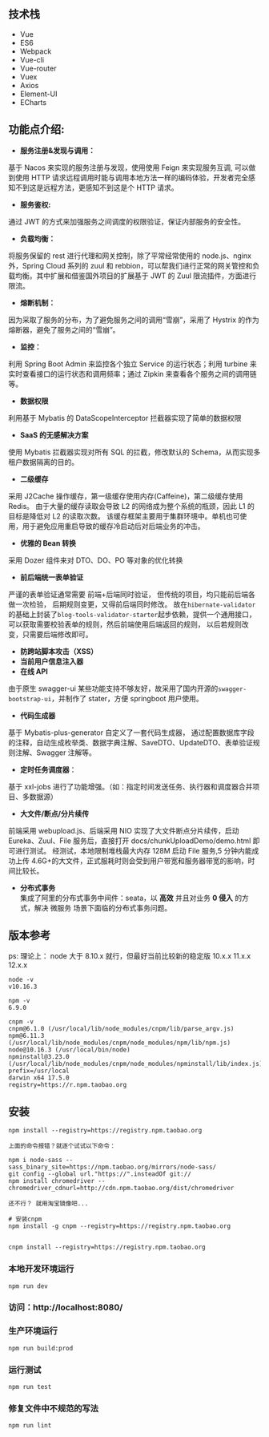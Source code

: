 ## 技术栈

- Vue
- ES6
- Webpack
- Vue-cli
- Vue-router
- Vuex
- Axios
- Element-UI
- ECharts

## 功能点介绍:

- **服务注册&发现与调用：**

基于 Nacos 来实现的服务注册与发现，使用使用 Feign 来实现服务互调, 可以做到使用 HTTP 请求远程调用时能与调用本地方法一样的编码体验，开发者完全感知不到这是远程方法，更感知不到这是个 HTTP 请求。

- **服务鉴权:**

通过 JWT 的方式来加强服务之间调度的权限验证，保证内部服务的安全性。

- **负载均衡：**

将服务保留的 rest 进行代理和网关控制，除了平常经常使用的 node.js、nginx 外，Spring Cloud 系列的 zuul 和 rebbion，可以帮我们进行正常的网关管控和负载均衡。其中扩展和借鉴国外项目的扩展基于 JWT 的 Zuul 限流插件，方面进行限流。

- **熔断机制：**

因为采取了服务的分布，为了避免服务之间的调用“雪崩”，采用了 Hystrix 的作为熔断器，避免了服务之间的“雪崩”。

- **监控：**

利用 Spring Boot Admin 来监控各个独立 Service 的运行状态；利用 turbine 来实时查看接口的运行状态和调用频率；通过 Zipkin 来查看各个服务之间的调用链等。

- **数据权限**

利用基于 Mybatis 的 DataScopeInterceptor 拦截器实现了简单的数据权限

- **SaaS 的无感解决方案**

使用 Mybatis 拦截器实现对所有 SQL 的拦截，修改默认的 Schema，从而实现多租户数据隔离的目的。

- **二级缓存**

采用 J2Cache 操作缓存，第一级缓存使用内存(Caffeine)，第二级缓存使用 Redis。 由于大量的缓存读取会导致 L2 的网络成为整个系统的瓶颈，因此 L1 的目标是降低对 L2 的读取次数。
该缓存框架主要用于集群环境中。单机也可使用，用于避免应用重启导致的缓存冷启动后对后端业务的冲击。

- **优雅的 Bean 转换**

采用 Dozer 组件来对 DTO、DO、PO 等对象的优化转换

- **前后端统一表单验证**

严谨的表单验证通常需要 前端+后端同时验证， 但传统的项目，均只能前后端各做一次检验， 后期规则变更，又得前后端同时修改。
故在`hibernate-validator`的基础上封装了`blog-tools-validator-starter`起步依赖，提供一个通用接口，可以获取需要校验表单的规则，然后前端使用后端返回的规则，
以后若规则改变，只需要后端修改即可。

- **防跨站脚本攻击（XSS）**
- **当前用户信息注入器**
- **在线 API**

由于原生 swagger-ui 某些功能支持不够友好，故采用了国内开源的`swagger-bootstrap-ui`，并制作了 stater，方便 springboot 用户使用。

- **代码生成器**

基于 Mybatis-plus-generator 自定义了一套代码生成器， 通过配置数据库字段的注释，自动生成枚举类、数据字典注解、SaveDTO、UpdateDTO、表单验证规则注解、Swagger 注解等。

- **定时任务调度器**：

基于 xxl-jobs 进行了功能增强。（如：指定时间发送任务、执行器和调度器合并项目、多数据源）

- **大文件/断点/分片续传**

前端采用 webupload.js、后端采用 NIO 实现了大文件断点分片续传，启动 Eureka、Zuul、File 服务后，直接打开 docs/chunkUploadDemo/demo.html 即可进行测试。
经测试，本地限制堆栈最大内存 128M 启动 File 服务,5 分钟内能成功上传 4.6G+的大文件，正式服耗时则会受到用户带宽和服务器带宽的影响，时间比较长。

- **分布式事务**  
  集成了阿里的分布式事务中间件：seata，以 **高效** 并且对业务 **0 侵入** 的方式，解决 微服务 场景下面临的分布式事务问题。

## 版本参考

ps: 理论上： node 大于 8.10.x 就行，但最好当前比较新的稳定版 10.x.x 11.x.x 12.x.x

```
node -v
v10.16.3

npm -v
6.9.0

cnpm -v
cnpm@6.1.0 (/usr/local/lib/node_modules/cnpm/lib/parse_argv.js)
npm@6.11.3 (/usr/local/lib/node_modules/cnpm/node_modules/npm/lib/npm.js)
node@10.16.3 (/usr/local/bin/node)
npminstall@3.23.0 (/usr/local/lib/node_modules/cnpm/node_modules/npminstall/lib/index.js)
prefix=/usr/local
darwin x64 17.5.0
registry=https://r.npm.taobao.org

```

## 安装

```
npm install --registry=https://registry.npm.taobao.org

上面的命令报错？就逐个试试以下命令：

npm i node-sass --sass_binary_site=https://npm.taobao.org/mirrors/node-sass/
git config --global url."https://".insteadOf git://
npm install chromedriver --chromedriver_cdnurl=http://cdn.npm.taobao.org/dist/chromedriver

还不行？ 就用淘宝镜像吧...

# 安装cnpm
npm install -g cnpm --registry=https://registry.npm.taobao.org


cnpm install --registry=https://registry.npm.taobao.org
```

### 本地开发环境运行

```
npm run dev
```

### 访问：http://localhost:8080/

### 生产环境运行

```
npm run build:prod
```

### 运行测试

```
npm run test
```

### 修复文件中不规范的写法

```
npm run lint
```
